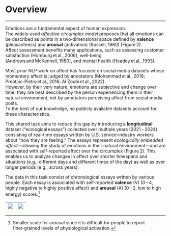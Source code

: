 # Overview
---
Emotions are a fundamental aspect of human expression.  
The widely used *affective circumplex model* proposes that all emotions can be described as points in a two‑dimensional space defined by **valence** (pleasantness) and **arousal** (activation) (Russell, 1980) (Figure 2).  
Affect assessment benefits many applications, such as assessing customer satisfaction (Homburg et al., 2006), well‑being (Andrews and McKennell, 1980), and mental health (Headey et al., 1993).

Most prior NLP work on affect has focused on social‑media datasets whose momentary affect is judged by annotators (Mohammad et al., 2018; Preoţiuc‑Pietro et al., 2016; Al Zoubi et al., 2022).  
However, by their very nature, emotions are subjective and change over time; they are best described by the person experiencing them in their natural environment, not by annotators perceiving affect from social‑media posts.  
To the best of our knowledge, no publicly available datasets account for these characteristics.

This shared task aims to reduce this gap by introducing a **longitudinal** dataset (“ecological essays”) collected over multiple years (2021 – 2024) consisting of real‑time essays written by U.S. service‑industry workers about “how they are feeling.” The essays represent *ecologically embedded affect*—allowing the study of emotions in their natural environment—and are associated with self‑reported affect over the circumplex (Figure 2). This enables us to analyze changes in affect over shorter timespans and situations (e.g., different days and different times of the day) as well as over longer periods (e.g., across years).

The data in this task consist of chronological essays written by various people. Each essay is associated with self‑reported **valence** (V) (0 – 4, highly negative to highly positive affect) and **arousal** (A) (0 – 2, low to high energy) scores.[^1]

| ![](https://i.imgur.com/L1hODvI.png) | ![](https://i.imgur.com/jk1LH7C.png) |
|-------------------------------------|-------------------------------------|


[^1]: Smaller scale for arousal since it is difficult for people to report finer‑grained levels of physiological activation.
